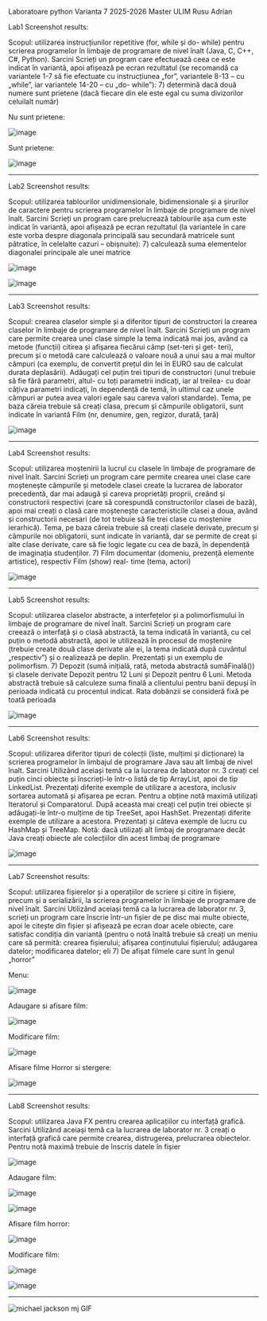 Laboratoare python Varianta 7 2025-2026 Master ULIM Rusu Adrian

Lab1 Screenshot results:

Scopul: utilizarea instrucțiunilor repetitive (for, while și do- while)
pentru scrierea programelor în limbaje de programare de nivel înalt (Java,
C, C++, C#, Python).
Sarcini
Scrieți un program care efectuează ceea ce este indicat în variantă, apoi afișează pe
ecran rezultatul (se recomandă ca variantele 1-7 să fie efectuate cu instrucțiunea „for”,
variantele 8-13 – cu „while”, iar variantele 14-20 – cu „do- while”):
7) determină dacă două numere sunt prietene (dacă fiecare din ele este egal cu
suma divizorilor celuilalt număr)


Nu sunt prietene:

![image](https://github.com/user-attachments/assets/75ed33ae-fc5a-463d-8e73-ea74a74de40b)

Sunt prietene:

![image](https://github.com/user-attachments/assets/a0576cb4-4b44-41fc-aebd-c428c9bc04e5)

-------------------------------------------------------------------------------------------------

Lab2 Screenshot results:

Scopul: utilizarea tablourilor unidimensionale, bidimensionale și a
șirurilor de caractere pentru scrierea programelor în limbaje de programare
de nivel înalt.
Sarcini
Scrieți un program care prelucrează tablourile așa cum este indicat în variantă,
apoi afișează pe ecran rezultatul (la variantele în care este vorba despre diagonala
principală sau secundară matricele sunt pătratice, în celelalte cazuri – obișnuite):
7) calculează suma elementelor diagonalei principale ale unei matrice

![image](https://github.com/user-attachments/assets/d0496cec-17f0-4c6e-b779-5a8b48d02294)

![image](https://github.com/user-attachments/assets/cb98b12b-5a3b-4175-b6c5-37de3a39a11a)

-------------------------------------------------------------------------------------------------

Lab3 Screenshot results:

Scopul: crearea claselor simple și a diferitor tipuri de constructori la crearea
claselor în limbaje de programare de nivel înalt.
Sarcini
Scrieți un program care permite crearea unei clase simple la tema indicată mai jos,
având ca metode (funcții) citirea și afișarea fiecărui câmp (set-teri și get- teri), precum
și o metodă care calculează o valoare nouă a unui sau a mai multor câmpuri (ca exemplu,
de convertit prețul din lei în EURO sau de calculat durata deplasării). Adăugați cel puțin
trei tipuri de constructori (unul trebuie să fie fără parametri, altul- cu toți parametrii
indicați, iar al treilea- cu doar câțiva parametri indicați, în dependență de temă, în ultimul
caz unele câmpuri ar putea avea valori egale sau careva valori standarde). Tema, pe baza
căreia trebuie să creați clasa, precum și câmpurile obligatorii, sunt indicate în variantă
Film (nr, denumire, gen, regizor, durată, țară)


![image](https://github.com/user-attachments/assets/8e46b5f2-cfe4-47f1-9ffa-87d50b71e145)

-------------------------------------------------------------------------------------------------

Lab4 Screenshot results:

Scopul: utilizarea moștenirii la lucrul cu clasele în limbaje de
programare de nivel înalt.
Sarcini
Scrieți un program care permite crearea unei clase care moștenește câmpurile și
metodele clasei create la lucrarea de laborator precedentă, dar mai adaugă și careva
proprietăți proprii, creând și constructorii respectivi (care să corespundă constructorilor
clasei de bază), apoi mai creați o clasă care moștenește caracteristicile clasei a doua,
având și constructorii necesari (de tot trebuie să fie trei clase cu moștenire ierarhică).
Tema, pe baza căreia trebuie să creați clasele derivate, precum și câmpurile noi
obligatorii, sunt indicate în variantă, dar se permite de creat și alte clase derivate, care
să fie logic legate cu cea de bază, în dependență de imaginația studenților.
7) Film documentar (domeniu, prezență elemente artistice), respectiv Film
(show) real- time (tema, actori)

![image](https://github.com/user-attachments/assets/899f5b21-bc83-4402-8092-f1ca9d560069)

-------------------------------------------------------------------------------------------------

Lab5 Screenshot results:

Scopul: utilizarea claselor abstracte, a interfețelor și a polimorfismului
în limbaje de programare de nivel înalt.
Sarcini
Scrieți un program care creează o interfață și o clasă abstractă, la tema indicată
în variantă, cu cel puțin o metodă abstractă, apoi le utilizează în procesul de
moștenire (trebuie create două clase derivate ale ei, la tema indicată după cuvântul
„respectiv”) și o realizează pe deplin. Prezentați și un exemplu de polimorfism.
7) Depozit (sumă inițială, rată, metoda abstractă sumăFinală()) și clasele derivate
Depozit pentru 12 Luni și Depozit pentru 6 Luni. Metoda abstractă trebuie să
calculeze suma finală a clientului pentru banii depuși în perioada indicată cu
procentul indicat. Rata dobânzii se consideră fixă pe toată perioada

![image](https://github.com/user-attachments/assets/9c14e6bb-140d-445d-96ae-7a0c1819a8e2)

-------------------------------------------------------------------------------------------------

Lab6 Screenshot results:

Scopul: utilizarea diferitor tipuri de colecții (liste, mulțimi și
dicționare) la scrierea programelor în limbajul de programare Java sau alt
limbaj de nivel înalt.
Sarcini
Utilizând aceiași temă ca la lucrarea de laborator nr. 3 creați cel puțin cinci obiecte
și înscrieți-le într-o listă de tip ArrayList, apoi de tip LinkedList. Prezentați diferite
exemple de utilizare a acestora, inclusiv sortarea automată și afișarea pe ecran. Pentru a
obține notă maximă utilizați Iteratorul și Comparatorul.
După aceasta mai creați cel puțin trei obiecte și adăugați-le într-o mulțime de tip
TreeSet, apoi HashSet. Prezentați diferite exemple de utilizare a acestora. Prezentați și
câteva exemple de lucru cu HashMap și TreeMap.
Notă: dacă utilizați alt limbaj de programare decât Java creați obiecte ale colecțiilor
din acest limbaj de programare

![image](https://github.com/user-attachments/assets/97302a10-9167-4e3e-84ea-b7522516d96d)

-------------------------------------------------------------------------------------------------

Lab7 Screenshot results:

Scopul: utilizarea fișierelor și a operațiilor de scriere și citire în fișiere,
precum și a serializării, la scrierea programelor în limbaje de programare
de nivel înalt.
Sarcini
Utilizând aceiași temă ca la lucrarea de laborator nr. 3, scrieți un program care
înscrie într-un fișier de pe disc mai multe obiecte, apoi le citește din fișier și
afișează pe ecran doar acele obiecte, care satisfac condiția din variantă (pentru o
notă înaltă trebuie să creați un meniu care să permită: crearea fișierului; afișarea
conținutului fișierului; adăugarea datelor; modificarea datelor; eli
7) De afișat filmele care sunt în genul „horror”

Menu:

![image](https://github.com/user-attachments/assets/ad3c9ce5-e218-438a-a6da-6ea46b7f0201)

Adaugare si afisare film:

![image](https://github.com/user-attachments/assets/f34f7ad4-a0e1-4b3a-925a-84506b163045)

Modificare film:

![image](https://github.com/user-attachments/assets/78a99482-03b6-4fad-bc01-afefcbb3f1ca)

Afisare filme Horror si stergere:

![image](https://github.com/user-attachments/assets/bfaee8a9-b0ab-407e-bd83-35f24b8c6142)

-------------------------------------------------------------------------------------------------

Lab8 Screenshot results:

Scopul: utilizarea Java FX pentru crearea aplicațiilor cu interfață
grafică.
Sarcini
Utilizând aceiași temă ca la lucrarea de laborator nr. 3 creați o interfață grafică
care permite crearea, distrugerea, prelucrarea obiectelor. Pentru notă maximă
trebuie de înscris datele în fișier

![image](https://github.com/user-attachments/assets/6fac7930-433d-4abe-96d6-269203d657c3)

Adaugare film:

![image](https://github.com/user-attachments/assets/1c9b4dda-6c75-418c-9285-3e404832ae91)

![image](https://github.com/user-attachments/assets/1a416650-b377-457f-a697-0cc65d75a6df)

Afisare film horror:

![image](https://github.com/user-attachments/assets/b7ef3d4d-e3a8-41e7-b139-8fa4a7a87438)

Modificare film:

![image](https://github.com/user-attachments/assets/4157015b-5387-4889-acd2-173d0aaffbad)

![image](https://github.com/user-attachments/assets/5dcbbb08-fc18-44c0-ac17-01aa03b91e4b)

-------------------------------------------------------------------------------------------------

![michael jackson mj GIF](https://github.com/user-attachments/assets/8c51ebc4-6767-4c10-b9df-5427a2c1d88f)


































